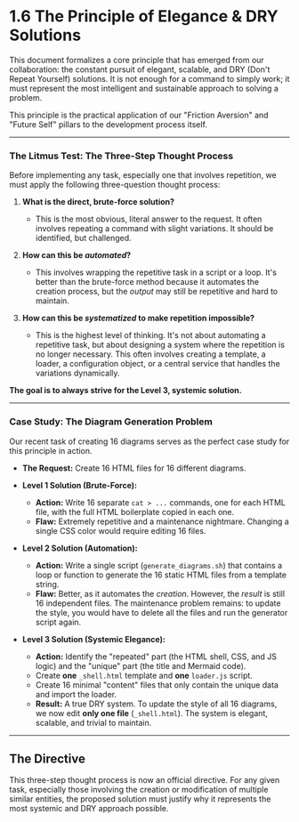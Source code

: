 # 1.6 The Principle of Elegance & DRY Solutions

This document formalizes a core principle that has emerged from our collaboration: the constant pursuit of elegant, scalable, and DRY (Don't Repeat Yourself) solutions. It is not enough for a command to simply work; it must represent the most intelligent and sustainable approach to solving a problem.

This principle is the practical application of our "Friction Aversion" and "Future Self" pillars to the development process itself.

---

### The Litmus Test: The Three-Step Thought Process

Before implementing any task, especially one that involves repetition, we must apply the following three-question thought process:

1.  **What is the direct, brute-force solution?**
    -   This is the most obvious, literal answer to the request. It often involves repeating a command with slight variations. It should be identified, but challenged.

2.  **How can this be *automated*?**
    -   This involves wrapping the repetitive task in a script or a loop. It's better than the brute-force method because it automates the creation process, but the *output* may still be repetitive and hard to maintain.

3.  **How can this be *systematized* to make repetition impossible?**
    -   This is the highest level of thinking. It's not about automating a repetitive task, but about designing a system where the repetition is no longer necessary. This often involves creating a template, a loader, a configuration object, or a central service that handles the variations dynamically.

**The goal is to always strive for the Level 3, systemic solution.**

---

### Case Study: The Diagram Generation Problem

Our recent task of creating 16 diagrams serves as the perfect case study for this principle in action.

-   **The Request:** Create 16 HTML files for 16 different diagrams.

-   **Level 1 Solution (Brute-Force):**
    -   **Action:** Write 16 separate `cat > ...` commands, one for each HTML file, with the full HTML boilerplate copied in each one.
    -   **Flaw:** Extremely repetitive and a maintenance nightmare. Changing a single CSS color would require editing 16 files.

-   **Level 2 Solution (Automation):**
    -   **Action:** Write a single script (`generate_diagrams.sh`) that contains a loop or function to generate the 16 static HTML files from a template string.
    -   **Flaw:** Better, as it automates the *creation*. However, the *result* is still 16 independent files. The maintenance problem remains: to update the style, you would have to delete all the files and run the generator script again.

-   **Level 3 Solution (Systemic Elegance):**
    -   **Action:** Identify the "repeated" part (the HTML shell, CSS, and JS logic) and the "unique" part (the title and Mermaid code).
    -   Create **one** `_shell.html` template and **one** `loader.js` script.
    -   Create 16 minimal "content" files that only contain the unique data and import the loader.
    -   **Result:** A true DRY system. To update the style of all 16 diagrams, we now edit **only one file** (`_shell.html`). The system is elegant, scalable, and trivial to maintain.

---

## The Directive

This three-step thought process is now an official directive. For any given task, especially those involving the creation or modification of multiple similar entities, the proposed solution must justify why it represents the most systemic and DRY approach possible.
